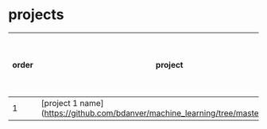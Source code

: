 # projects
order        | project            | date finished | points received (might delete this col later) 
------------ | -------------  |-------------- |----------------------------------------------
1 | [project 1 name] (https://github.com/bdanver/machine_learning/tree/master/projects) | TBD | TBD  

